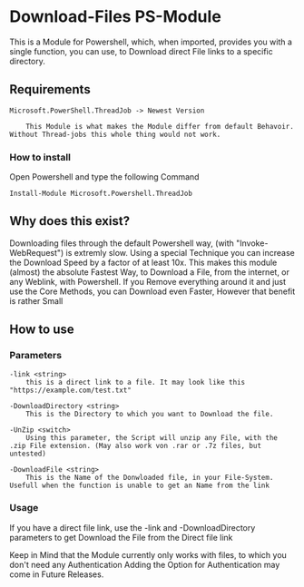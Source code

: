 # Download-Files PS-Module

This is a Module for Powershell, which, when imported, provides you with a single function, you can use, to Download direct File links to a specific directory.

## Requirements

    Microsoft.PowerShell.ThreadJob -> Newest Version
        
        This Module is what makes the Module differ from default Behavoir. Without Thread-jobs this whole thing would not work.

### How to install

Open Powershell and type the following Command

    Install-Module Microsoft.Powershell.ThreadJob

## Why does this exist?

Downloading files through the default Powershell way, (with "Invoke-WebRequest") is extremly slow. Using a special Technique you can increase the Download Speed by a factor of at least 10x.
This makes this module (almost) the absolute Fastest Way, to Download a File, from the internet, or any Weblink, with Powershell.
If you Remove everything around it and just use the Core Methods, you can Download even Faster, However that benefit is rather Small

## How to use

### Parameters

    -link <string> 
        this is a direct link to a file. It may look like this "https://example.com/test.txt"

    -DownloadDirectory <string>
        This is the Directory to which you want to Download the file.

    -UnZip <switch>
        Using this parameter, the Script will unzip any File, with the .zip File extension. (May also work von .rar or .7z files, but untested)

    -DownloadFile <string> 
        This is the Name of the Donwloaded file, in your File-System. Usefull when the function is unable to get an Name from the link

### Usage

If you have a direct file link, use the -link and -DownloadDirectory parameters to get Download the File from the Direct file link

Keep in Mind that the Module currently only works with files, to which you don't need any Authentication
Adding the Option for Authentication may come in Future Releases.

